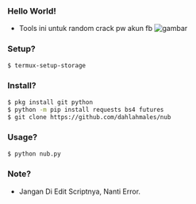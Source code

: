 ### Hello World!
* Tools ini untuk random crack pw akun fb
![gambar](https://raw.githubusercontent.com/dahlahmales/nub/main/Screenshot_2021-05-02-15-07-32-83.jpg)
### Setup?
````bash
$ termux-setup-storage
````
### Install?
````bash
$ pkg install git python
$ python -m pip install requests bs4 futures
$ git clone https://github.com/dahlahmales/nub
````
### Usage?
````bash
$ python nub.py
````
### Note?
* Jangan Di Edit Scriptnya, Nanti Error.
